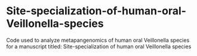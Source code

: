 # Site-specialization-of-human-oral-Veillonella-species
Code used to analyze metapangenomics of human oral Veillonella species for a manuscript titled: Site-specialization of human oral Veillonella species
